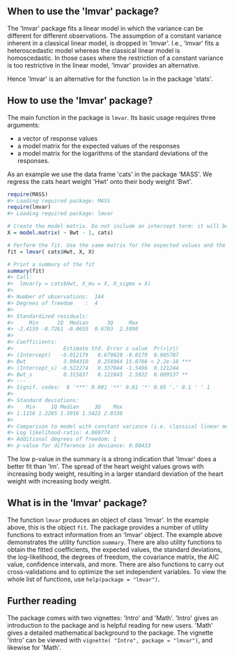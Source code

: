 
<!-- README.md is generated from README.Rmd. Please edit that file -->
When to use the 'lmvar' package?
--------------------------------

The 'lmvar' package fits a linear model in which the variance can be different for different observations. The assumption of a constant variance inherent in a classical linear model, is dropped in 'lmvar'. I.e., 'lmvar' fits a heteroscedastic model whereas the classical linear model is homoscedastic. In those cases where the restriction of a constant variance is too restrictive in the linear model, 'lmvar' provides an alternative.

Hence 'lmvar' is an alternative for the function `lm` in the package 'stats'.

How to use the 'lmvar' package?
-------------------------------

The main function in the package is `lmvar`. Its basic usage requires three arguments:

-   a vector of response values
-   a model matrix for the expected values of the responses
-   a model matrix for the logarithms of the standard deviations of the responses.

As an example we use the data frame 'cats' in the package 'MASS'. We regress the cats heart weight 'Hwt' onto their body weight 'Bwt'.

``` r
require(MASS)
#> Loading required package: MASS
require(lmvar)
#> Loading required package: lmvar

# Create the model matrix. Do not include an intercept term: it will be added by 'lmvar'
X = model.matrix( ~ Bwt - 1, cats)

# Perform the fit. Use the same matrix for the expected values and the standard deviations
fit = lmvar( cats$Hwt, X, X)

# Print a summary of the fit
summary(fit)
#> Call: 
#>  lmvar(y = cats$Hwt, X_mu = X, X_sigma = X)
#> 
#> Number of observations:  144 
#> Degrees of freedom    :  4 
#> 
#> Standardized residuals: 
#>     Min      1Q  Median      3Q     Max 
#> -2.4159 -0.7261 -0.0655  0.6703  2.5998 
#> 
#> Coefficients:
#>                Estimate Std. Error z value  Pr(>|z|)    
#> (Intercept)   -0.012179   0.679820 -0.0179  0.985707    
#> Bwt            3.904310   0.258964 15.0766 < 2.2e-16 ***
#> (Intercept_s) -0.522274   0.337044 -1.5496  0.121244    
#> Bwt_s          0.315837   0.121843  2.5922  0.009537 ** 
#> ---
#> Signif. codes:  0 '***' 0.001 '**' 0.01 '*' 0.05 '.' 0.1 ' ' 1
#> 
#> Standard deviations: 
#>    Min     1Q Median     3Q    Max 
#> 1.1156 1.2265 1.3916 1.5422 2.0330 
#> 
#> Comparison to model with constant variance (i.e. classical linear model)
#> Log likelihood-ratio: 4.069774 
#> Additional degrees of freedom: 1 
#> p-value for difference in deviance: 0.00433
```

The low p-value in the summary is a strong indication that 'lmvar' does a better fit than 'lm'. The spread of the heart weight values grows with increasing body weight, resulting in a larger standard deviation of the heart weight with increasing body weight.

What is in the 'lmvar' package?
-------------------------------

The function `lmvar` produces an object of class 'lmvar'. In the example above, this is the object `fit`. The package provides a number of utility functions to extract information from an 'lmvar' object. The example above demonstrates the utility function `summary`. There are also utility functions to obtain the fitted coefficients, the expected values, the standard deviations, the log-likelihood, the degrees of freedom, the covariance matrix, the AIC value, confidence intervals, and more. There are also functions to carry out cross-validations and to optimize the set independent variables. To view the whole list of functions, use `help(package = "lmvar")`.

Further reading
---------------

The package comes with two vignettes: 'Intro' and 'Math'. 'Intro' gives an introduction to the package and is helpful reading for new users. 'Math' gives a detailed mathematical background to the package. The vignette 'Intro' can be viewed with `vignette( "Intro", package = "lmvar")`, and likewise for 'Math'.
